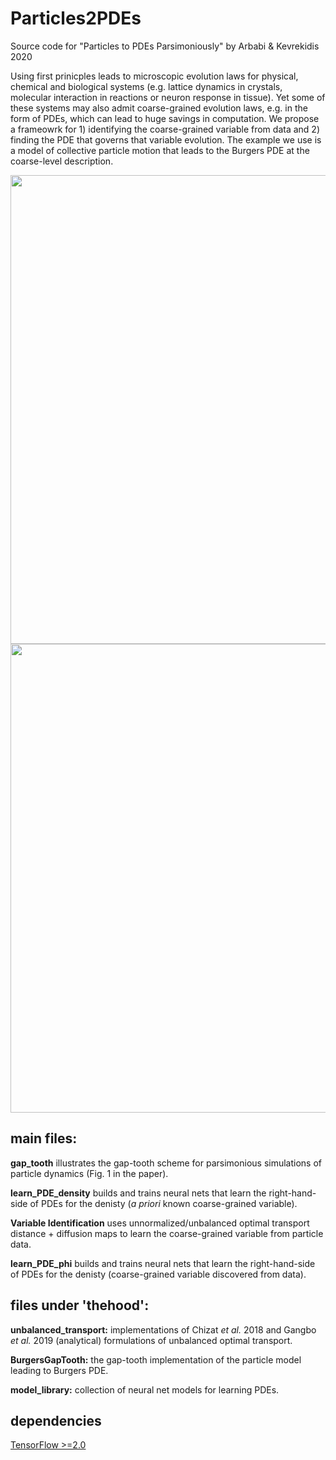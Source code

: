 # Particles2PDEs

Source code for "Particles to PDEs Parsimoniously" by Arbabi & Kevrekidis 2020

Using first prinicples leads to microscopic evolution laws for physical, chemical and biological systems (e.g. lattice dynamics in crystals, molecular interaction in reactions or neuron response in tissue). Yet some of these systems may also admit coarse-grained evolution laws, e.g. in the form of PDEs, which can lead to huge savings in computation. We propose a frameowrk for 1) identifying the coarse-grained variable from data and 2) finding the PDE that governs that variable evolution. The example we use is a model of collective particle motion that leads to the Burgers PDE at the coarse-level description.

<img src="../master/thehood/sketch1.png" width="750">
<img src="../master/thehood/distances_and_moments.png" width="750">

## main files:

**gap_tooth** illustrates the gap-tooth scheme for parsimonious simulations of particle dynamics (Fig. 1 in the paper).

**learn_PDE_density**  builds and trains neural nets that learn the right-hand-side of PDEs for the denisty (*a priori* known coarse-grained variable).

**Variable Identification** uses unnormalized/unbalanced optimal transport distance + diffusion maps to learn the coarse-grained variable from particle data.

**learn_PDE_phi** builds and trains neural nets that learn the right-hand-side of PDEs for the denisty (coarse-grained variable discovered from data).

## files under 'thehood':

**unbalanced_transport:** implementations of Chizat *et al.* 2018 and Gangbo *et al.* 2019 (analytical) formulations of unbalanced optimal transport.

**BurgersGapTooth:** the gap-tooth implementation of the particle model leading to Burgers PDE.

**model_library:** collection of neural net models for learning PDEs.

## dependencies

[TensorFlow >=2.0](https://www.tensorflow.org/install)

